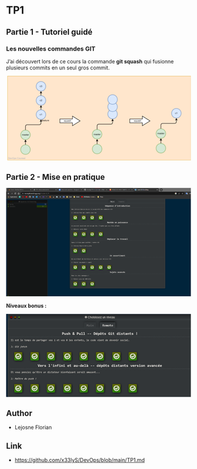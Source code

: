 # TP1
## Partie 1 - Tutoriel guidé

### Les nouvelles commandes GIT

J’ai découvert lors de ce cours la commande **git squash** qui fusionne plusieurs commits en un seul gros commit.

![Squash](git-squash.drawio.jpg)

## Partie 2 - Mise en pratique

![Niveau obligatoire](1.png)

**Niveaux bonus :**

![Bonus](2.png)

## Author

- Lejosne Florian

## Link

- https://github.com/x33lyS/DevOps/blob/main/TP1.md
